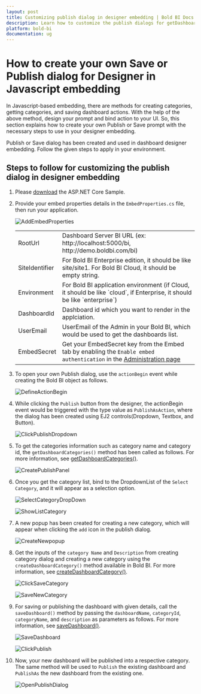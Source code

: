 ```yaml
---
layout: post
title: Customizing publish dialog in designer embedding | Bold BI Docs
description: Learn how to customize the publish dialogs for getDashboardCategories, createDashboardCategory and saveDashboard in JavaScript embedding for Bold BI Designer.
platform: bold-bi
documentation: ug
---
```


# How to create your own Save or Publish dialog for Designer in Javascript embedding
In Javascript-based embedding, there are methods for creating categories, getting categories, and saving dashboard actions. With the help of the above method, design your prompt and bind action to your UI. So, this section explains how to create your own Publish or Save prompt with the necessary steps to use in your designer embedding.

Publish or Save dialog has been created and used in dashboard designer embedding. Follow the given steps to apply in your environment.

## Steps to follow for customizing the publish dialog in designer embedding
1. Please [download](https://onpremise-demo.boldbi.com/getting-started/asp-core-publishas/sample.zip) the ASP.NET Core Sample.

2. Provide your embed properties details in the `EmbedProperties.cs` file, then run your application.

    ![AddEmbedProperties](/bold-bi-docs/static/assets/embedded/faq/images/add_embed_properties.png)

    <meta charset="utf-8"/>
    <table>
    <tbody>
    <tr>
        <td align="left">RootUrl</td>
        <td align="left">Dashboard Server BI URL (ex: http://localhost:5000/bi, http://demo.boldbi.com/bi)</td>
    </tr>
    <tr>
        <td align="left">SiteIdentifier</td>
        <td align="left">For Bold BI Enterprise edition, it should be like site/site1. For Bold BI Cloud, it should be empty string.</td>
    </tr>
    <tr>
        <td align="left">Environment</td>
        <td align="left">For Bold BI application environment (if Cloud, it should be like `cloud`, if Enterprise, it should be like `enterprise`)</td>
    </tr>
    <tr>
        <td align="left">DashboardId</td>
        <td align="left">Dashboard id which you want to render in the applciation.</td>
    </tr>
    <tr>
        <td align="left">UserEmail</td>
        <td align="left">UserEmail of the Admin in your Bold BI, which would be used to get the dashboards list.</td>
    </tr>
   <tr>
        <td align="left">EmbedSecret</td>
        <td align="left">Get your EmbedSecret key from the Embed tab by enabling the <code>Enable embed authentication</code> in the <a href='https://help.boldbi.com/embedded-bi/site-administration/embed-settings/'>Administration page</a> </td>
    </tr>
    </tbody>
    </table>

3. To open your own Publish dialog, use the `actionBegin` event while creating the Bold BI object as follows.

    ![DefineActionBegin](/bold-bi-docs/static/assets/embedded/faq/images/actionbegin_define.png)

4. While clicking the `Publish` button from the designer, the actionBegin event would be triggered with the type value as `PublishAsAction`, where the dialog has been created using EJ2 controls(Dropdown, Textbox, and Button).

    ![ClickPublishDropdown](/bold-bi-docs/static/assets/embedded/faq/images/click_publish_dropdown.png)

 5. To get the categories information such as category name and category id, the `getDashboardCategories()` method has been called as follows. For more information, see [getDashboardCategories()](/embedded-bi/javascript-based/api-reference/methods/#getdashboardcategories).

    ![CreatePublishPanel](/bold-bi-docs/static/assets/embedded/faq/images/call_get_dashboard_category.png)

6. Once you get the category list, bind to the DropdownList of the `Select Category`, and it will appear as a selection option.

    ![SelectCategoryDropDown](/bold-bi-docs/static/assets/embedded/faq/images/popup_select_category_dropdown.png)

    ![ShowListCategory](/bold-bi-docs/static/assets/embedded/faq/images/select_category_dropdown.png)

7. A new popup has been created for creating a new category, which will appear when clicking the `add` icon in the publish dialog.

     ![CreateNewpopup](/bold-bi-docs/static/assets/embedded/faq/images/click_add_button.png)
         
8. Get the inputs of the `category Name` and `Description` from creating category dialog and creating a new category using the `createDashboardCategory()` method available in Bold BI. For more information, see [createDashboardCategory()](/embedded-bi/javascript-based/api-reference/methods/#createdashboardcategory).

    ![ClickSaveCategory](/bold-bi-docs/static/assets/embedded/faq/images/save_new_category.png)

    ![SaveNewCategory](/bold-bi-docs/static/assets/embedded/faq/images/popup_add_category.png)

9. For saving or publishing the dashboard with given details, call the `saveDashboard()` method by passing the `dashboardName`, `categoryId`, `categoryName`, and `description` as parameters as follows. For more information, see [saveDashboard()](/embedded-bi/javascript-based/api-reference/methods/#savedashboard).

    ![SaveDashboard](/bold-bi-docs/static/assets/embedded/faq/images/popup_publish_button.png)

    ![ClickPublish](/bold-bi-docs/static/assets/embedded/faq/images/publish_dashboard.png)

10. Now, your new dashboard will be published into a respective category. The same method will be used to `Publish` the existing dashboard and `PublishAs` the new dashboard from the existing one.

    ![OpenPublishDialog](/bold-bi-docs/static/assets/embedded/faq/images/publish_dialog_open.png)
